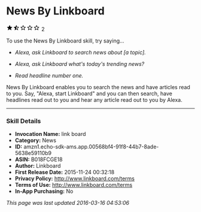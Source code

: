 # News By Linkboard
![1.5 stars](../../../images/ic_star_black_18dp_1x.png)![1.5 stars](../../../images/ic_star_half_black_18dp_1x.png)![1.5 stars](../../../images/ic_star_border_black_18dp_1x.png)![1.5 stars](../../../images/ic_star_border_black_18dp_1x.png)![1.5 stars](../../../images/ic_star_border_black_18dp_1x.png) 2

To use the News By Linkboard skill, try saying...

* *Alexa, ask Linkboard to search news about [a topic].*

* *Alexa, ask Linkboard what's today's trending news?*

* *Read headline number one.*

News By Linkboard enables you to search the news and have articles read to you. Say, "Alexa, start Linkboard" and you can then search, have headlines read out to you and hear any article read out to you by Alexa.

***

### Skill Details

* **Invocation Name:** link board
* **Category:** News
* **ID:** amzn1.echo-sdk-ams.app.00568bf4-91f8-44b7-8ade-5638e59110b9
* **ASIN:** B018FCGE18
* **Author:** Linkboard
* **First Release Date:** 2015-11-24 00:32:18
* **Privacy Policy:** http://www.linkboard.com/terms
* **Terms of Use:** http://www.linkboard.com/terms
* **In-App Purchasing:** No

*This page was last updated 2016-03-16 04:53:06*
